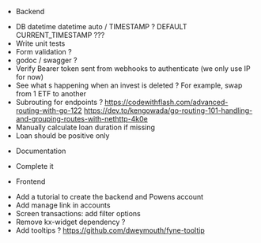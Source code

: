 * Backend
- DB datetime datetime auto / TIMESTAMP ? DEFAULT CURRENT_TIMESTAMP ???
- Write unit tests
- Form validation ?
- godoc / swagger ?
- Verify Bearer token sent from webhooks to authenticate (we only use IP for now)
- See what s happening when an invest is deleted ? For example, swap from 1 ETF to another
- Subrouting for endpoints ?
    https://codewithflash.com/advanced-routing-with-go-122
    https://dev.to/kengowada/go-routing-101-handling-and-grouping-routes-with-nethttp-4k0e
- Manually calculate loan duration if missing
- Loan should be positive only

* Documentation
- Complete it

* Frontend
- Add a tutorial to create the backend and Powens account
- Add manage link in accounts
- Screen transactions: add filter options
- Remove kx-widget dependency ?
- Add tooltips ? https://github.com/dweymouth/fyne-tooltip
